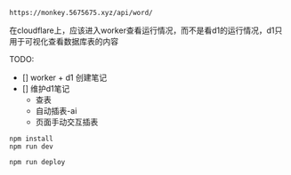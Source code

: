 
`https://monkey.5675675.xyz/api/word/`

在cloudflare上，应该进入worker查看运行情况，而不是看d1的运行情况，d1只用于可视化查看数据库表的内容

TODO:

- [] worker + d1 创建笔记
- [] 维护d1笔记
  - 查表
  - 自动插表-ai
  - 页面手动交互插表

```
npm install
npm run dev
```

```
npm run deploy
```
